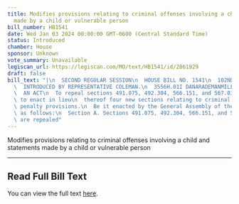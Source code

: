 ```yaml
---
title: Modifies provisions relating to criminal offenses involving a child and statements
  made by a child or vulnerable person
bill_number: HB1541
date: Wed Jan 03 2024 00:00:00 GMT-0600 (Central Standard Time)
status: Introduced
chamber: House
sponsor: Unknown
vote_summary: Unavailable
legiscan_url: https://legiscan.com/MO/text/HB1541/id/2861929
draft: false
bill_text: "|\n  SECOND REGULAR SESSION\n  HOUSE BILL NO. 1541\n  102ND GENERAL ASSEMBLY\n\
  \  INTRODUCED BY REPRESENTATIVE COLEMAN.\n  3556H.01I DANARADEMANMILLER,ChiefClerk\n\
  \  AN ACT\n  To repeal sections 491.075, 492.304, 566.151, and 567.030, RSMo, and\
  \ to enact in lieu\n  thereof four new sections relating to criminal offenses, with\
  \ penalty provisions.\n  Be it enacted by the General Assembly of the state of Missouri,\
  \ as follows:\n  Section A. Sections 491.075, 492.304, 566.151, and 567.030, RSMo,\
  \ are repealed"
---
```

Modifies provisions relating to criminal offenses involving a child and statements made by a child or vulnerable person

---

## Read Full Bill Text

You can view the full text [here](https://legiscan.com/MO/text/HB1541/id/2861929).
